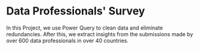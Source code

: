 # Data Professionals' Survey

In this Project, we use Power Query to clean data and eliminate redundancies. After this, we extract insights from the submissions made by over 600 data professionals in over 40 countries.

